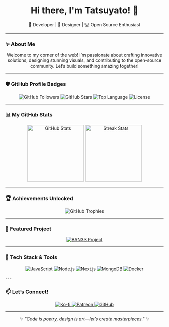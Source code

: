 <h1 align="center">Hi there, I'm Tatsuyato! 👋</h1>
<p align="center">
  🚀 Developer | 🎨 Designer | 💻 Open Source Enthusiast
</p>

---

### ✨ About Me  
<p align="center">
  Welcome to my corner of the web! I’m passionate about crafting innovative solutions, designing stunning visuals, and contributing to the open-source community. Let’s build something amazing together!
</p>

---

### 🛡 GitHub Profile Badges  
<p align="center">
  <img src="https://img.shields.io/github/followers/Tatsuyato?label=Followers&style=social" alt="GitHub Followers" />
  <img src="https://img.shields.io/github/stars/Tatsuyato/BAN33?style=social" alt="GitHub Stars" />
  <img src="https://img.shields.io/github/languages/top/Tatsuyato/BAN33?color=blue" alt="Top Language" />
  <img src="https://img.shields.io/github/license/Tatsuyato/BAN33?color=brightgreen" alt="License" />
</p>

---

### 📊 My GitHub Stats  
<p align="center">
  <img src="https://github-readme-stats.vercel.app/api?username=Tatsuyato&show_icons=true&theme=radical" height="180px" alt="GitHub Stats" />
  <img src="https://github-readme-streak-stats.herokuapp.com/?user=Tatsuyato&theme=radical" height="180px" alt="Streak Stats" />
</p>

---

### 🏆 Achievements Unlocked  
<p align="center">
  <img src="https://github-profile-trophy.vercel.app/?username=Tatsuyato&theme=radical&margin-w=10&row=1" alt="GitHub Trophies" />
</p>

---

### 🚀 Featured Project  
<p align="center">
  <a href="https://github.com/Tatsuyato/BAN33">
    <img src="https://github-readme-stats.vercel.app/api/pin/?username=Tatsuyato&repo=BAN33&theme=radical" alt="BAN33 Project" />
  </a>
</p>

---

### 🔧 Tech Stack & Tools  
<p align="center"> <img src="https://shields.io/badge/JavaScript-F7DF1E?logo=javascript&logoColor=black&style=for-the-badge" alt="JavaScript" /> <img src="https://shields.io/badge/Node.js-339933?logo=node.js&logoColor=white&style=for-the-badge" alt="Node.js" /> <img src="https://shields.io/badge/Next.js-000000?logo=next.js&logoColor=white&style=for-the-badge" alt="Next.js" /> <img src="https://shields.io/badge/MongoDB-47A248?logo=mongodb&logoColor=white&style=for-the-badge" alt="MongoDB" /> <img src="https://shields.io/badge/Docker-2496ED?logo=docker&logoColor=white&style=for-the-badge" alt="Docker" /> </p>
---

### 📫 Let’s Connect!  
<p align="center">
  <a href="https://ko-fi.com/Tatsuyato">
    <img src="https://img.shields.io/badge/Ko--fi-Tatsuyato-FF5E5B?style=flat&logo=kofi&logoColor=white" alt="Ko-fi" />
  </a>
  <a href="https://patreon.com/Tatsuyato">
    <img src="https://img.shields.io/badge/Patreon-Tatsuyato-F96854?style=flat&logo=patreon&logoColor=white" alt="Patreon" />
  </a>
  <a href="https://github.com/Tatsuyato">
    <img src="https://img.shields.io/badge/GitHub-Tatsuyato-181717?style=flat&logo=github&logoColor=white" alt="GitHub" />
  </a>
</p>

---

<p align="center">
  ✨ <i>"Code is poetry, design is art—let’s create masterpieces."</i> ✨
</p>
